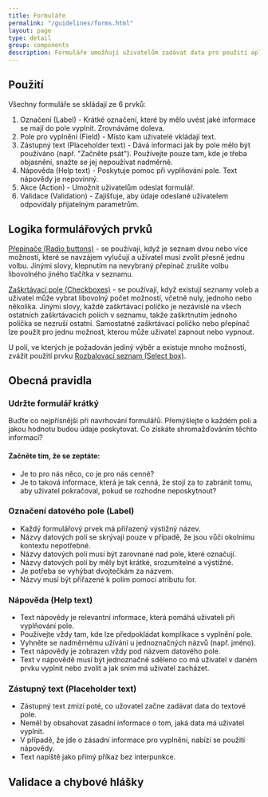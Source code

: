 ```yaml
---
title: Formuláře
permalink: "/guidelines/forms.html"
layout: page
type: detail
group: components
description: Formuláře umožňují uživatelům zadávat data pro použití aplikací. Používají se k získávání informací. Duležité je aby uživatelé nebyli při jeho vyplňování rušeni okolními vlivy. Při navrhování formulářů je důležité myslet na jejich strukturu. Jednotlivé prvky se řídí pravidly, které jsou sepsány v sekci komponenty.
---
```


## Použití

Všechny formuláře se skládají ze 6 prvků:

1. Označení (Label) - Krátké označení, které by mělo uvést jaké informace se mají do pole vyplnit. Zrovnáváme doleva.
2. Pole pro vyplnění (Field)  - Místo kam uživatelé vkládají text.
3. Zástupný text (Placeholder text) - Dává informaci jak by pole mělo být používáno (např. "Začněte psát"). Používejte pouze tam, kde je třeba objasnění, snažte se jej nepoužívat nadměrně.
4. Nápověda (Help text) - Poskytuje pomoc při vyplňování pole. Text nápovědy je nepovinný.
5. Akce (Action) - Umožnit uživatelům odeslat formulář.
6. Validace (Validation) - Zajišťuje, aby údaje odeslané uživatelem odpovídaly přijatelným parametrům.

## Logika formulářových prvků

[Přepínače (Radio buttons)](/mv-design-system/components/radio-button.html) - se používají, když je seznam dvou nebo více možností, které se navzájem vylučují a uživatel musí zvolit přesně jednu volbu. Jinými slovy, klepnutím na nevybraný přepínač zrušíte volbu libovolného jiného tlačítka v seznamu.

[Zaškrtávací pole (Checkboxes)](/mv-design-system/components/checkbox.html) - se používají, když existují seznamy voleb a uživatel může vybrat libovolný počet možností, včetně nuly, jednoho nebo několika. Jinými slovy, každé zaškrtávací políčko je nezávislé na všech ostatních zaškrtávacích polích v seznamu, takže zaškrtnutím jednoho políčka se nezruší ostatní. Samostatné zaškrtávací políčko nebo přepínač lze použít pro jednu možnost, kterou může uživatel zapnout nebo vypnout.

U polí, ve kterých je požadován jediný výběr a existuje mnoho možností, zvážit použití prvku [Rozbalovací seznam (Select box)](/mv-design-system/components/selectbox.html).

## Obecná pravidla

### Udržte formulář krátký

Buďte co nejpřísnější při navrhování formulářů. Přemýšlejte o každém poli a jakou hodnotu budou údaje poskytovat. Co získáte shromažďováním těchto informací?

#### Začněte tím, že se zeptáte:

* Je to pro nás něco, co je pro nás cenné?
* Je to taková informace, která je tak cenná, že stojí za to zabránit tomu, aby uživatel pokračoval, pokud se rozhodne neposkytnout?

### Označení datového pole (Label)

* Každý formulářový prvek má přiřazený výstižný název.
* Názvy datových polí se skrývají pouze v případě, že jsou vůči okolnímu kontextu nepotřebné.
* Názvy datových polí musí být zarovnané nad pole, které označují.
* Názvy datových polí by měly být krátké, srozumitelné a výstižné.
* Je potřeba se vyhýbat dvojtečkám za názvem.
* Názvy musí být přiřazené k polím pomocí atributu for.

### Nápověda (Help text)

* Text nápovědy je relevantní informace, která pomáhá uživateli při vyplňování pole.
* Používejte vždy tam, kde lze předpokládat komplikace s vyplnění pole.
* Vyhněte se nadměrnému užívání u jednoznačných názvů (např. jméno).
* Text nápovědy je zobrazen vždy pod názvem datového pole. 
* Text v nápovědě musí být jednoznačně sděleno co má uživatel v daném prvku vyplnit nebo zvolit a jak sním má uživatel zacházet.

### Zástupný text (Placeholder text)

* Zástupný text zmizí poté, co užovatel začne zadávat data do textové pole.
* Neměl by obsahovat zásadní informace o tom, jaká data má uživatel vyplnit.
* V případě, že jde o zásadní informace pro vyplnění, nabízí se použití nápovědy.
* Text napiště jako přímý příkaz bez interpunkce.

## Validace a chybové hlášky









